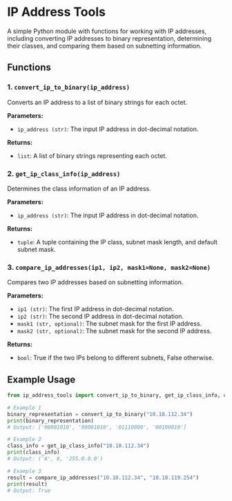 # IP Address Tools

A simple Python module with functions for working with IP addresses, including converting IP addresses to binary representation, determining their classes, and comparing them based on subnetting information.

## Functions

### 1. `convert_ip_to_binary(ip_address)`

Converts an IP address to a list of binary strings for each octet.

**Parameters:**
- `ip_address (str)`: The input IP address in dot-decimal notation.

**Returns:**
- `list`: A list of binary strings representing each octet.

### 2. `get_ip_class_info(ip_address)`

Determines the class information of an IP address.

**Parameters:**
- `ip_address (str)`: The input IP address in dot-decimal notation.

**Returns:**
- `tuple`: A tuple containing the IP class, subnet mask length, and default subnet mask.

### 3. `compare_ip_addresses(ip1, ip2, mask1=None, mask2=None)`

Compares two IP addresses based on subnetting information.

**Parameters:**
- `ip1 (str)`: The first IP address in dot-decimal notation.
- `ip2 (str)`: The second IP address in dot-decimal notation.
- `mask1 (str, optional)`: The subnet mask for the first IP address.
- `mask2 (str, optional)`: The subnet mask for the second IP address.

**Returns:**
- `bool`: True if the two IPs belong to different subnets, False otherwise.

## Example Usage

```python
from ip_address_tools import convert_ip_to_binary, get_ip_class_info, compare_ip_addresses

# Example 1
binary_representation = convert_ip_to_binary("10.10.112.34")
print(binary_representation)
# Output: ['00001010', '00001010', '01110000', '00100010']

# Example 2
class_info = get_ip_class_info("10.10.112.34")
print(class_info)
# Output: ('A', 8, '255.0.0.0')

# Example 3
result = compare_ip_addresses("10.10.112.34", "10.10.119.254")
print(result)
# Output: True

